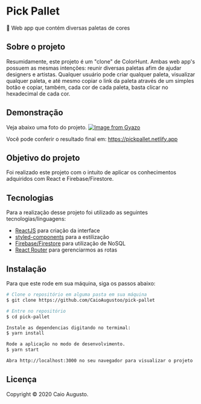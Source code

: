 # Pick Pallet
🎨 Web app que contém diversas paletas de cores

## Sobre o projeto 
Resumidamente, este projeto é um "clone" de ColorHunt. Ambas web app's possuem as mesmas intenções: reunir diversas paletas afim de ajudar designers e artistas.
Qualquer usuário pode criar qualquer paleta, visualizar qualquer paleta, e até mesmo copiar o link da paleta através de um simples botão e copiar, também,
cada cor de cada paleta, basta clicar no hexadecimal de cada cor. 

## Demonstração
Veja abaixo uma foto do projeto.
[![Image from Gyazo](https://i.gyazo.com/c112e98a6c6a2c7af2ab0c50f2df281c.png)](https://gyazo.com/c112e98a6c6a2c7af2ab0c50f2df281c)

Você pode conferir o resultado final em: https://pickpallet.netlify.app

## Objetivo do projeto
Foi realizado este projeto com o intuito de aplicar os conhecimentos adquiridos com React e Firebase/Firestore.

## Tecnologias 
Para a realização desse projeto foi utilizado as seguintes tecnologias/linguagens: 
- [ReactJS](https://pt-br.reactjs.org) para criação da interface
- [styled-components](https://styled-components.com) para a estilização
- [Firebase/Firestore](https://firebase.google.com/?hl=pt-br) para utilização de NoSQL
- [React Router](https://reactrouter.com/web/guides/quick-start) para gerenciarmos as rotas

## Instalação
Para que este rode em sua máquina, siga os passos abaixo:

```bash
# Clone o repositório em alguma pasta em sua máquina
$ git clone https://github.com/CaioAugustoo/pick-pallet

# Entre no repositório
$ cd pick-pallet

Instale as dependencias digitando no termimal:
$ yarn install

Rode a aplicação no modo de desenvolvimento.
$ yarn start

Abra http://localhost:3000 no seu navegador para visualizar o projeto
```


## Licença
Copyright © 2020 Caio Augusto.
